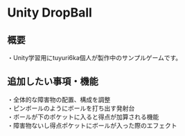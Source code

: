 Unity DropBall
====
## 概要  
・Unity学習用にtuyuri6ka個人が製作中のサンプルゲームです。<br>
## 追加したい事項・機能
・全体的な障害物の配置、構成を調整<br>
・ピンボールのようにボールを打ち出す発射台<br>
・ボールが下のポケットに入ると得点が加算される機能<br>
・障害物ないし得点ポケットにボールが入った際のエフェクト<br>
